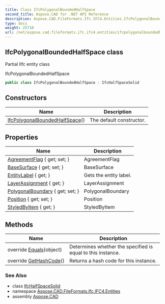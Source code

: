 ```yaml
---
title: Class IfcPolygonalBoundedHalfSpace
second_title: Aspose.CAD for .NET API Reference
description: Aspose.CAD.FileFormats.Ifc.IFC4.Entities.IfcPolygonalBoundedHalfSpace class. Partial IIfc entity class
type: docs
weight: 25710
url: /net/aspose.cad.fileformats.ifc.ifc4.entities/ifcpolygonalboundedhalfspace/
---
```

## IfcPolygonalBoundedHalfSpace class

Partial IIfc entity class

IfcPolygonalBoundedHalfSpace

```csharp
public class IfcPolygonalBoundedHalfSpace : IfcHalfSpaceSolid
```

## Constructors

| Name | Description |
| --- | --- |
| [IfcPolygonalBoundedHalfSpace](ifcpolygonalboundedhalfspace/)() | The default constructor. |

## Properties

| Name | Description |
| --- | --- |
| [AgreementFlag](../../aspose.cad.fileformats.ifc.ifc4.entities/ifchalfspacesolid/agreementflag/) { get; set; } | AgreementFlag |
| [BaseSurface](../../aspose.cad.fileformats.ifc.ifc4.entities/ifchalfspacesolid/basesurface/) { get; set; } | BaseSurface |
| [EntityLabel](../../aspose.cad.fileformats.ifc/ifcentity/entitylabel/) { get; } | Gets the entity label. |
| [LayerAssignment](../../aspose.cad.fileformats.ifc.ifc4.entities/ifcrepresentationitem/layerassignment/) { get; } | LayerAssignment |
| [PolygonalBoundary](../../aspose.cad.fileformats.ifc.ifc4.entities/ifcpolygonalboundedhalfspace/polygonalboundary/) { get; set; } | PolygonalBoundary |
| [Position](../../aspose.cad.fileformats.ifc.ifc4.entities/ifcpolygonalboundedhalfspace/position/) { get; set; } | Position |
| [StyledByItem](../../aspose.cad.fileformats.ifc.ifc4.entities/ifcrepresentationitem/styledbyitem/) { get; } | StyledByItem |

## Methods

| Name | Description |
| --- | --- |
| override [Equals](../../aspose.cad.fileformats.ifc/ifcentity/equals/)(object) | Determines whether the specified is equal to this instance. |
| override [GetHashCode](../../aspose.cad.fileformats.ifc/ifcentity/gethashcode/)() | Returns a hash code for this instance. |

### See Also

* class [IfcHalfSpaceSolid](../ifchalfspacesolid/)
* namespace [Aspose.CAD.FileFormats.Ifc.IFC4.Entities](../../aspose.cad.fileformats.ifc.ifc4.entities/)
* assembly [Aspose.CAD](../../)


